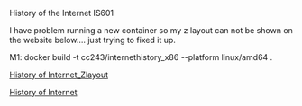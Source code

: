 History of the Internet IS601

I have problem running a new container so my z layout can not be shown on the website below.... just trying to fixed it up.

M1: docker build -t cc243/internethistory_x86 --platform linux/amd64 .

[History of Internet_Zlayout](http://20.85.195.77/Z%20Layout.html)


[History of Internet](http://cc243x86.eastus.azurecontainer.io)

